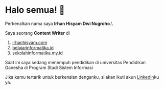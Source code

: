 # Halo semua! 👋

Perkenalkan nama saya **Irhan Hisyam Dwi Nugroho**.\

Saya seorang **Content Writer** di 
1. [irhanhisyam.com](https://www.irhanhisyam.com/)
2. [belajarinformatika.id](https://belajarinformatika.id)
3. [sekolahinformatika.my.id](https://sekolahinformatika.my.id)

Saat ini saya sedang menempuh pendidikan di universitas Pendidikan Ganesha di Program Studi Sistem Informasi

Jika kamu tertarik untuk berkenalan denganku, silakan ikuti akun [Linkedin](https://www.linkedin.com/in/irhanhisyamdwinugroho?originalSubdomain=id/)ku ya.


<!--
**irhanhdn/irhanhdn** is a ✨ _special_ ✨ repository because its `README.md` (this file) appears on your GitHub profile.

Here are some ideas to get you started:

- 🔭 I’m currently working on ...
- 🌱 I’m currently learning ...
- 👯 I’m looking to collaborate on ...
- 🤔 I’m looking for help with ...
- 💬 Ask me about ...
- 📫 How to reach me: ...
- 😄 Pronouns: ...
- ⚡ Fun fact: ...
-->
